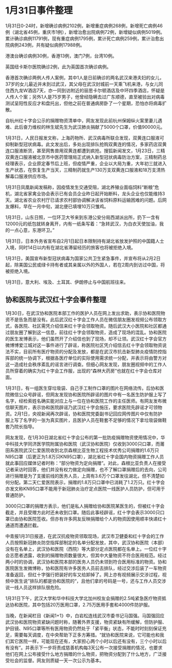 # 1月31日事件整理

1月31日0-24时，新增确诊病例2102例，新增重症病例268例，新增死亡病例46例（湖北省45例，重庆市1例），新增治愈出院病例72例，新增疑似病例5019例。累计确诊病例11791例，现有重症病例1795例，累计死亡病例259例，累计治愈出院病例243例，共有疑似病例17988例。

港澳台确诊病例30例，香港13例，澳门7例，台湾10例。

英国纽卡斯尔医院确诊2例，此为英国首次确诊病例。

香港首次确诊两例人传人案例，其中1人是日前确诊的两名武汉来港夫妇的女儿，37岁的女儿最近并未到过武汉，其父母在武汉封城前一天乘飞机来港，与女儿同住西九龙W酒店7天，亦一同到访附近的丽思卡尔顿酒店及中环四季酒店，怀疑是人传人个案；另外1人是75岁男子，他曾经隐瞒去过广东顺德，直至被验出对病毒测试呈阳性反应才和盘托出，但他之前在普通病房卧了一个星期，恐怕亦将病毒扩散。

自杭州红十字会公示的捐赠物资清单中，网友发现此前杭州保姆纵火案里妻儿遇难、此后奋力维权的林生斌先生为武汉肺炎捐献了5000个口罩，价值90000元。

1月31日，人民日报发文称，上海药物所、武汉病毒所联合发现，双黄连口服液可抑制新型冠状病毒。此文发出后，多处出现排队抢购双黄连的情况，多家药店双黄连口服液断货，甚至网售兽用双黄连都遭到疯抢。搜狐新闻发文，1月23日，三精双黄连口服液被北京市中医药管理局正式纳入新型冠状病毒防治方案，三精制药总经理表示，企业原定春节后上班，但疫情严重，企业以大局为重，大年初三就进入生产状态，在恢复生产当天，三精制药就生产130万支双黄连口服液和18万支清热解毒口服液供应市场。

1月31日凤凰新闻发稿称，因疫情发生交通受阻，湖北养殖业面临饲料“断粮”危机，湖北省家禽业协会表示已有会员企业昨日起开始断料，龙头企业也仅能维持3天。湖北省农业农村厅已请求农村部协调解决该省饲料原料运输困难的问题。后网友爆料，早在一月中旬，湖北便已填埋10万只雏鸡。

1月31日，山东日照，一位环卫大爷来到东港公安分局西湖派出所，扔下一含有12000元的纸包就转身离开，内有一纸条写着：“急转武汉，为白衣天使加油，我的一点心意，东港环卫。”

1月31日，日本外务省宣布自2月1日起日本限制持有湖北省放发护照的中国籍人士入境，同时14日以内有在湖北省滞留经历的旅客也将被拒绝入境。

1月31日，美国宣布新型冠状病毒为国家公共卫生紧急事件，并宣布将从2月2日起，除美国公民或绿卡持有者或其亲属以外的外国人，若在2周内到访过中国，将被拒绝入境。

1月31日，意大利、埃及、土耳其、伊朗停止与中国航班往来。


## 协和医院与武汉红十字会事件整理

1月30日，在武汉协和医院本部工作的医护人员在网上发出求助，表示协和医院物资不是告急而是没有。此后武汉红十字会工作人员在微信朋友圈发视频公布领取方式，各医院、社区需凭介绍信来红十字会领取物资。随后武汉大小医院和社区都通过朋友圈了解到这一信息，前往红十字会领取物资，造成了现场的混乱。协和医院的医生发博表示，他们虽然开了介绍信也到了现场，却不让领。武汉红十字会官方微博博爱江城对这一事件进行了辟谣，称医院社区凭介绍信去红十字会领取物资说法不实，目前所有医疗物资的分配及发放，都是在武汉市抗击新型肺炎疫情防控指挥部的统一协调下，根据各医疗单位的实际使用需求统一分配，并表示将由警方对这一造成社会秩序紊乱的谣言进行调查。但细心网友发现，朋友圈视频中的工作人员所穿着的确实为红十字会工作服，出现的“森林大药房”也就在红十字会仓库对面。

1月31日，有一组医生穿垃圾袋、自己手工制作口罩的图片在网络流传。后协和医院微信公众号辟谣，但网友发现协和医院所辟谣的图片中有一名医生防护服上写了名字，经检索姓名确实能对应上与一位在协和医院工作的主任医师。有网友发布微信聊天图片，表示协和医院辟谣乃武汉红十字会施压，要求医院先辟谣才可领物资。2月1日，央视新闻再次辟谣，协和医院党委副书记回应网传图片中仅有防护服上写了名字的一张为真实图片，且医护人员在鞋套不足够的情况下拿垃圾袋做鞋套乃院长指导。

网友发现，在1月30日湖北省红十字会公布的第一批防疫捐赠物资使用情况中，华中科技大学同济医学院附属协和医院（武汉协和医院）仅收到3000只口罩，而莆田系医院武汉仁爱医院收到北京森根比亚生物工程技术优秀公司捐赠的1.6万只N95口罩（后更正为1.8万只KN95口罩），湖北省红十字会国内物资捐赠工作人员就此事回应媒体记者时称：“部分物资为定向捐赠”。对此，森根比亚负责人在接受记者采访时回答，他们并没有权力做定向捐赠，也不了解口罩捐赠后的去向，公司进行捐赠是为了支援前线的医务人员，上周有3.6万个口罩发往湖北，但不清楚如何分配。第二天仁爱医院表示，捐赠的1.8万只口罩中已消耗了1.2万只。红十字会亦发文称KN95口罩不能用于新冠肺炎治疗定点医院一线医护人员防护，但可用于普通防护。

3000只口罩的捐赠方表示，他们是私人捐赠给协和医院某医生的，但被红十字会截走，并且受赠方此时还未收到口罩。随后此事经辟谣，红十字会表示3000只口罩已由协和医院签收。但亦有许多网友反映捐赠给个人的物资因使用顺丰快递红十通道而遭遇拦截。

中青报1月31日报道，在武汉抗疫物资领取现场，武汉市卫健委和红十字会的工作人员按照新冠肺炎防空指挥部制定的名单分配发放，其中，武汉协和医院（本部）没有在名单上，武汉协和医院（西院）等大部分定点医院都在名单上。一位红十字会志愿者透露，收到的捐赠物资数量很大，但其中大量物资不符合医用规范。经过两小时的协调，武汉协和医院本部的医务人员仍未领到符合医用标准的物资。协和医院医生发微博称，协和医院有许多医务人员前去排队，经过交涉后装了一车物资准备返回，但红十字强行把装好的车又给卸掉了。网上亦有视频展示交涉过程，视频中医生说”排队的都是协和医院的“，且他们拿的号码是一号，还与工作人员交涉说一线人员这样排队很危险。

1月31日下午，武汉大学和华中科技大学北加州校友会捐赠的2.5吨紧急医疗物资抵达协和医院，其中包括20万医用口罩，2.75万医用手套和4000件防护服。

当晚，在新闻栏目《新闻1+1》中，白岩松连线武汉市委书记马国强。马国强回应武汉协和医院物资紧缺问题时称，随著外界支援，物资紧缺有所缓解，但防护服、护目镜、N95口罩等所有医用物资仍然处于「紧平衡」状态，不能时时刻刻保证充足，需要每天调度，在中央帮助下正多方筹措。“就协和医院来说，它可能也和我们其它医院一样，可能现在还有，大家担心两个小时以后还有没有，三个小时以后有没有”。并表示下一步将责成慈善机构每3天公布一次接受捐赠的情况，也要求他们在网上公布接受什么地方捐赠的什么物资，把物资分配到了什么地方，广泛接受社会的监督。网友则质疑一天一次公示为基本。
